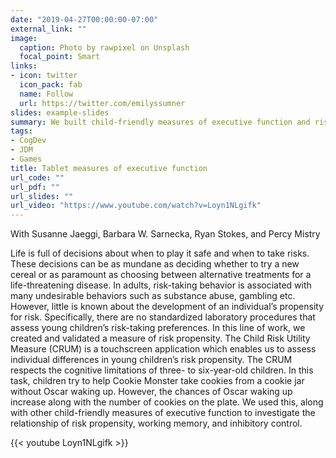```yaml
---
date: "2019-04-27T00:00:00-07:00"
external_link: ""
image:
  caption: Photo by rawpixel on Unsplash
  focal_point: Smart
links:
- icon: twitter
  icon_pack: fab
  name: Follow
  url: https://twitter.com/emilyssumner
slides: example-slides
summary: We built child-friendly measures of executive function and risk propensity.
tags:
- CogDev
- JDM
- Games
title: Tablet measures of executive function
url_code: ""
url_pdf: ""
url_slides: ""
url_video: "https://www.youtube.com/watch?v=Loyn1NLgifk"
---
```

With Susanne Jaeggi, Barbara W. Sarnecka, Ryan Stokes, and Percy Mistry


Life is full of decisions about when to play it safe and when to take risks. These decisions can be as mundane as deciding whether to try a new cereal or as paramount as choosing between alternative treatments for a life-threatening disease. In adults, risk-taking behavior is associated with many undesirable behaviors such as substance abuse, gambling etc. However, little is known about the development of an individual’s propensity for risk. Specifically, there are no standardized laboratory procedures that assess young children’s risk-taking preferences. In this line of work, we created and validated a measure of risk propensity. The Child Risk Utility Measure (CRUM) is a touchscreen application which enables us to assess individual differences in young children’s risk propensity. The CRUM respects the cognitive limitations of three- to six-year-old children. In this task, children try to help Cookie Monster take cookies from a cookie jar without Oscar waking up. However, the chances of Oscar waking up increase along with the number of cookies on the plate. We used this, along with other child-friendly measures of executive function to investigate the relationship of risk propensity, working memory, and inhibitory control.

{{< youtube Loyn1NLgifk >}}
